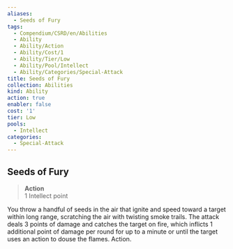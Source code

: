 ```yaml
---
aliases:
  - Seeds of Fury
tags:
  - Compendium/CSRD/en/Abilities
  - Ability
  - Ability/Action
  - Ability/Cost/1
  - Ability/Tier/Low
  - Ability/Pool/Intellect
  - Ability/Categories/Special-Attack
title: Seeds of Fury
collection: Abilities
kind: Ability
action: true
enabler: false
cost: '1'
tier: Low
pools:
  - Intellect
categories:
  - Special-Attack
---
```

## Seeds of Fury  
>**Action**  
>1 Intellect point
  
You throw a handful of seeds in the air that ignite and speed toward a target within long range, scratching the air with twisting smoke trails. The attack deals 3 points of damage and catches the target on fire, which inflicts 1 additional point of damage per round for up to a minute or until the target uses an action to douse the flames. Action.